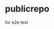 # publicrepo
for e2e test









































































































































































































































































































































































































































































































































































































































































































































































































































































































































































































































































































































































































































































































































































































































































































































































































































































































































































































































































































































































































































































































































































































































































































































































































































































































































































































































































































































































































































































































































































































































































































































































































































































































































































































































































































































































































































